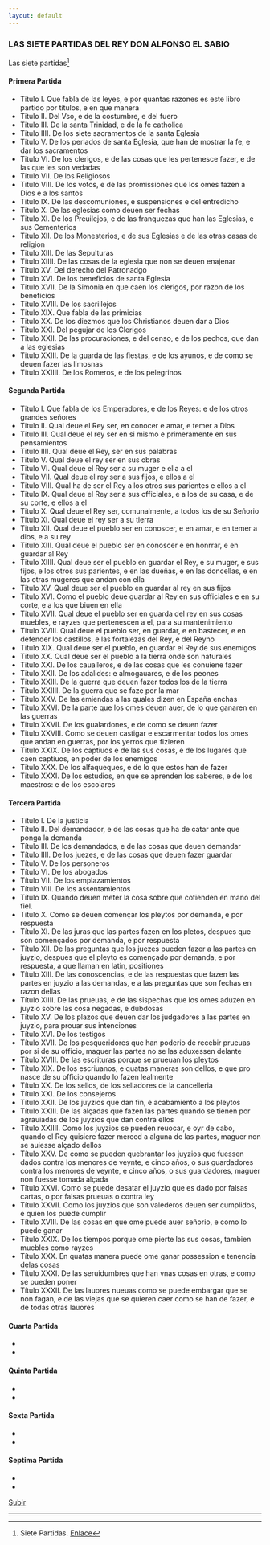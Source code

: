 ```yaml
---
layout: default
---
```

### LAS SIETE PARTIDAS DEL REY DON ALFONSO EL SABIO
Las siete partidas[^1]

#### Primera Partida

- Titulo I. Que fabla de las leyes, e por quantas razones es este libro partido por titulos, e en que manera  
- Titulo II. Del Vso, e de la costumbre, e del fuero
- Titulo III. De la santa Trinidad, e de la fe catholica
- Titulo IIII. De los siete sacramentos de la santa Eglesia  
- Titulo V. De los perlados de santa Eglesia, que han de mostrar la fe, e dar los sacramentos
- Titulo VI. De los clerigos, e de las cosas que les pertenesce fazer, e de las que les son vedadas
- Titulo VII. De los Religiosos
- Titulo VIII. De los votos, e de las promissiones que los omes fazen a Dios e a los santos
- Titulo IX. De las descomuniones, e suspensiones e del entredicho
- Titulo X. De las eglesias como deuen ser fechas
- Titulo XI. De los Preuilejos, e de las franquezas que han las Eglesias, e sus Cementerios
- Titulo XII. De los Monesterios, e de sus Eglesias e de las otras casas de religion
- Titulo XIII. De las Sepulturas
- Titulo XIIII. De las cosas de la eglesia que non se deuen enajenar
- Titulo XV. Del derecho del Patronadgo
- Titulo XVI. De los beneficios de santa Eglesia
- Titulo XVII. De la Simonia en que caen los clerigos, por razon de los beneficios
- Titulo XVIII. De los sacrillejos
- Titulo XIX. Que fabla de las primicias
- Titulo XX. De los diezmos que los Christianos deuen dar a Dios 
- Titulo XXI. Del pegujar de los Clerigos 
- Titulo XXII. De las procuraciones, e del censo, e de los pechos, que dan a las eglesias 
- Titulo XXIII. De la guarda de las fiestas, e de los ayunos, e de como se deuen fazer las limosnas 
- Titulo XXIIII. De los Romeros, e de los pelegrinos 

#### Segunda Partida

- Titulo I. Que fabla de los Emperadores, e de los Reyes: e de los otros grandes señores 
- Titulo II. Qual deue el Rey ser, en conocer e amar, e temer a Dios 
- Titulo III. Qual deue el rey ser en si mismo e primeramente en sus pensamientos 
- Titulo IIII. Qual deue el Rey, ser en sus palabras 
- Titulo V. Qual deue el rey ser en sus obras 
- Titulo VI. Qual deue el Rey ser a su muger e ella a el 
- Titulo VII. Qual deue el rey ser a sus fijos, e ellos a el 
- Titulo VIII. Qual ha de ser el Rey a los otros sus parientes e ellos a el 
- Titulo IX. Qual deue el Rey ser a sus officiales, e a los de su casa, e de su corte, e ellos a el 
- Titulo X. Qual deue el Rey ser, comunalmente, a todos los de su Señorio 
- Titulo XI. Qual deue el rey ser a su tierra
- Titulo XII. Qual deue el pueblo ser en conoscer, e en amar, e en temer a dios, e a su rey 
- Titulo XIII. Qual deue el pueblo ser en conoscer e en honrrar, e en guardar al Rey 
- Titulo XIIII. Qual deue ser el pueblo en guardar el Rey, e su muger, e sus fijos, e los otros sus parientes, e en las dueñas, e en las doncellas, e en las otras mugeres que andan con ella 
- Titulo XV. Qual deue ser el pueblo en guardar al rey en sus fijos 
- Titulo XVI. Como el pueblo deue guardar al Rey en sus officiales e en su corte, e a los que biuen en ella 
- Titulo XVII. Qual deue el pueblo ser en guarda del rey en sus cosas muebles, e rayzes que pertenescen a el, para su mantenimiento
- Titulo XVIII. Qual deue el pueblo ser, en guardar, e en bastecer, e en defender los castillos, e las fortalezas del Rey, e del Reyno 
- Titulo XIX. Qual deue ser el pueblo, en guardar el Rey de sus enemigos 
- Titulo XX. Qual deue ser el pueblo a la tierra onde son naturales 
- Titulo XXI. De los caualleros, e de las cosas que les conuiene fazer 
- Titulo XXII. De los adalides: e almogauares, e de los peones 
- Titulo XXIII. De la guerra que deuen fazer todos los de la tierra
- Titulo XXIIII. De la guerra que se faze por la mar
- Titulo XXV. De las emiendas a las quales dizen en España enchas 
- Titulo XXVI. De la parte que los omes deuen auer, de lo que ganaren en las guerras 
- Titulo XXVII. De los gualardones, e de como se deuen fazer 
- Titulo XXVIII. Como se deuen castigar e escarmentar todos los omes que andan en guerras, por los yerros que fizieren 
- Titulo XXIX. De los captiuos e de las sus cosas, e de los lugares que caen captiuos, en poder de los enemigos 
- Titulo XXX. De los alfaqueques, e de lo que estos han de fazer 
- Titulo XXXI. De los estudios, en que se aprenden los saberes, e de los maestros: e de los escolares 


#### Tercera Partida

- Título I. De la justicia 
- Título II. Del demandador, e de las cosas que ha de catar ante que ponga la demanda
- Título III. De los demandados, e de las cosas que deuen demandar
- Título IIII. De los juezes, e de las cosas que deuen fazer guardar 
- Título V. De los personeros  
- Título VI. De los abogados
- Título VII. De los emplazamientos
- Título VIII. De los assentamientos
- Título IX. Quando deuen meter la cosa sobre que cotienden en mano del fiel.
- Título X. Como se deuen començar los pleytos por demanda, e por respuesta
- Título XI. De las juras que las partes fazen en los pletos, despues que son començados por demanda, e por respuesta
- Título XII. De las preguntas que los juezes pueden fazer a las partes en juyzio, despues que el pleyto es començado por demanda, e por respuesta, a que llaman en latin, positiones
- Título XIII. De las conoscencias, e de las respuestas que fazen las partes en juyzio a las demandas, e a las preguntas que son fechas en razon dellas
- Título XIIII. De las prueuas, e de las sispechas que los omes aduzen en juyzio sobre las cosa negadas, e dubdosas
- Título XV. De los plazos que deuen dar los judgadores a las partes en juyzio, para prouar sus intenciones
- Título XVI. De los testigos
- Título XVII. De los pesqueridores que han poderio de recebir prueuas por si de su officio, maguer las partes no se las aduxessen delante
- Título XVIII. De las escrituras porque se prueuan los pleytos
- Título XIX. De los escriuanos, e quatas maneras son dellos, e que pro nasce de su officio quando lo fazen lealmente
- Título XX. De los sellos, de los selladores de la cancelleria
- Título XXI. De los consejeros
- Título XXII. De los juyzios que dan fin, e acabamiento a los pleytos
- Título XXIII. De las alçadas que fazen las partes quando se tienen por agrauiadas de los juyzios que dan contra ellos 
- Título XXIIII. Como los juyzios se pueden reuocar, e oyr de cabo, quando el Rey quisiere fazer merced a alguna de las partes, maguer non se auiesse alçado dellos
- Título XXV. De como se pueden quebrantar los juyzios que fuessen dados contra los menores de veynte, e cinco años, o sus guardadores contra los menores de veynte, e cinco años, o sus guardadores, maguer non fuesse tomada alçada
- Título XXVI. Como se puede desatar el juyzio que es dado por falsas cartas, o por falsas prueuas o contra ley
- Título XXVII. Como los juyzios que son valederos deuen ser cumplidos, e quien los puede cumplir
- Título XVIII. De las cosas en que ome puede auer señorio, e como lo puede ganar
- Título XXIX. De los tiempos porque ome pierte las sus cosas, tambien muebles como rayzes
- Título XXX. En quatas manera puede ome ganar possession e tenencia delas cosas
- Título XXXI. De las seruidumbres que han vnas cosas en otras, e como se pueden poner
- Título XXXII. De las lauores nueuas como se puede embargar que se non fagan, e de las viejas que se quieren caer como se han de fazer, e de todas otras lauores 


#### Cuarta Partida

-
-

#### Quinta Partida

-
-

#### Sexta Partida

-
-

#### Septima Partida

-
-


[Subir](#Top)

---

[^1]: Siete Partidas. [Enlace](https://www.boe.es/biblioteca_juridica/publicacion.php?id=PUB-LH-2011-60)


